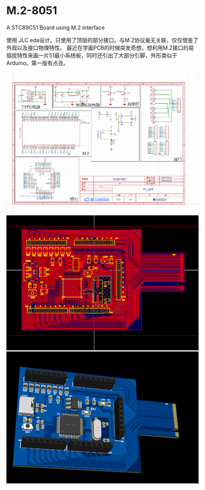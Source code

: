 # M.2-8051

A STC89C51 Board using M.2 interface

  使用 JLC eda设计。只使用了顶层的部分接口。与M.2协议毫无关联，仅仅借鉴了外观以及接口物理特性。
  最近在学画PCB的时候突发奇想，想利用M.2接口的易插拔特性来画一片51最小系统板，同时还引出了大部分引脚，外形类似于Arduino。第一版有点丑。

![1](https://github.com/regenm/M.2-8051/blob/main/images/1.png)
![2](https://github.com/regenm/M.2-8051/blob/main/images/2.png)
![3](https://github.com/regenm/M.2-8051/blob/main/images/3.png)